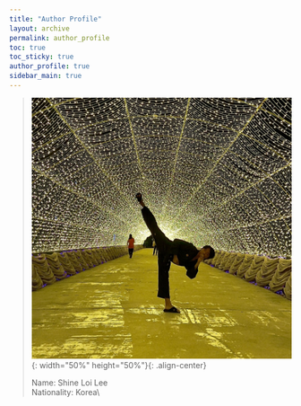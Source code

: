 ```yaml
---
title: "Author Profile"
layout: archive
permalink: author_profile
toc: true
toc_sticky: true
author_profile: true
sidebar_main: true
---
```


>
>![image](/assets/images/profile.jpg){: width="50%" height="50%"}{: .align-center}
>
> Name: Shine Loi Lee\
> Nationality: Korea\
>
